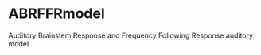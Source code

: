 ABRFFRmodel
===========

Auditory Brainstem Response and Frequency Following Response auditory model 
